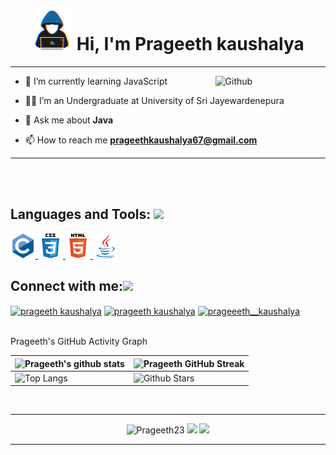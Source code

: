 <h1 align="center">  <picture><img src = "https://github.com/0xAbdulKhalid/0xAbdulKhalid/raw/main/assets/mdImages/about_me.gif" width = 65px></picture> Hi, I'm Prageeth kaushalya</h1>

---
<img width="35%" align="right" alt="Github" src="https://i.pinimg.com/originals/81/17/8b/81178b47a8598f0c81c4799f2cdd4057.gif" />

- 🌱 I’m currently learning JavaScript
 
- 🧑‍🎓 I’m an Undergraduate at University of Sri Jayewardenepura

- 💬 Ask me about **Java**

- 📫 How to reach me **prageethkaushalya67@gmail.com**
---
<br>
<br>
<h2 align="left">Languages and Tools: <img src = "https://media2.giphy.com/media/QssGEmpkyEOhBCb7e1/giphy.gif?cid=ecf05e47a0n3gi1bfqntqmob8g9aid1oyj2wr3ds3mg700bl&rid=giphy.gif" width = 32px></h2>
<p align="left"> <a href="https://www.cprogramming.com/" target="_blank" rel="noreferrer"> <img src="https://raw.githubusercontent.com/devicons/devicon/master/icons/c/c-original.svg" alt="c" width="40" height="40"/> </a> <a href="https://www.w3schools.com/css/" target="_blank" rel="noreferrer"> <img src="https://raw.githubusercontent.com/devicons/devicon/master/icons/css3/css3-original-wordmark.svg" alt="css3" width="40" height="40"/> </a> <a href="https://www.w3.org/html/" target="_blank" rel="noreferrer"> <img src="https://raw.githubusercontent.com/devicons/devicon/master/icons/html5/html5-original-wordmark.svg" alt="html5" width="40" height="40"/> </a> <a href="https://www.java.com" target="_blank" rel="noreferrer"> <img src="https://raw.githubusercontent.com/devicons/devicon/master/icons/java/java-original.svg" alt="java" width="40" height="40"/> </a> </p>


<h2 align="left">Connect with me:<img src='https://raw.githubusercontent.com/ShahriarShafin/ShahriarShafin/main/Assets/handshake.gif' width="100px"></h2>
<p align="left">
<a href="https://linkedin.com/in/prageeth kaushalya" target="blank"><img align="center" src="https://raw.githubusercontent.com/rahuldkjain/github-profile-readme-generator/master/src/images/icons/Social/linked-in-alt.svg" alt="prageeth kaushalya" height="30" width="40" /></a>
<a href="https://fb.com/prageeth kaushalya" target="blank"><img align="center" src="https://raw.githubusercontent.com/rahuldkjain/github-profile-readme-generator/master/src/images/icons/Social/facebook.svg" alt="prageeth kaushalya" height="30" width="40" /></a>
<a href="https://instagram.com/prageeeth__kaushalya" target="blank"><img align="center" src="https://raw.githubusercontent.com/rahuldkjain/github-profile-readme-generator/master/src/images/icons/Social/instagram.svg" alt="prageeeth__kaushalya" height="30" width="40" /></a>
</p>
<br>
Prageeth's GitHub Activity Graph

| ![Prageeth's github stats](https://github-readme-stats.vercel.app/api?username=Prageeth23&show_icons=true&theme=tokyonight) | ![Prageeth GitHub Streak](https://github-readme-streak-stats.herokuapp.com/?user=Prageeth23&theme=tokyonight) |
| --- | --- |
| ![Top Langs](https://github-readme-stats.vercel.app/api/top-langs/?username=Prageeth23&theme=tokyonight) | ![Github Stars](https://github-readme-stats.vercel.app/api?username=Prageeth23&show_icons=true&locale=en&count_private=true&hide_rank=true&custom_title=My%20GitHub%20Stats&disable_animations=true&theme=tokyonight) |
<br>

---
<p align="center">
  <img src="https://komarev.com/ghpvc/?username=Prageeth23" alt="Prageeth23" />
    <a href="https://github.com/Prageeth23/"><img src="https://img.shields.io/github/followers/Prageeth23?style=flat-square?color=%234CC61E&label=GitHub%20Followers%20"/></a>
  <a href="https://github.com/Prageeth23/"><img src="https://img.shields.io/github/last-commit/Prageeth23/Prageeth23?style=flat-square?color=red&label=Last%20Updated%20"/></a>
</p>

---
